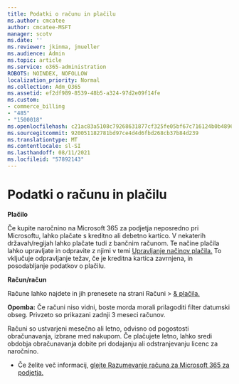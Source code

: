 ```yaml
---
title: Podatki o računu in plačilu
ms.author: cmcatee
author: cmcatee-MSFT
manager: scotv
ms.date: ''
ms.reviewer: jkinma, jmueller
ms.audience: Admin
ms.topic: article
ms.service: o365-administration
ROBOTS: NOINDEX, NOFOLLOW
localization_priority: Normal
ms.collection: Adm_O365
ms.assetid: ef2df989-8539-48b5-a324-97d2e09f14fe
ms.custom:
- commerce_billing
- "485"
- "1500018"
ms.openlocfilehash: c21ac83a5108c79268631877cf325fe05bf67c716124b0b4896665395c03178b
ms.sourcegitcommit: 920051182781bd97ce4d4d6fbd268cb37b84d239
ms.translationtype: MT
ms.contentlocale: sl-SI
ms.lasthandoff: 08/11/2021
ms.locfileid: "57892143"
---
```

# <a name="invoice-and-payment-information"></a>Podatki o računu in plačilu

**Plačilo**

Če kupite naročnino na Microsoft 365 za podjetja neposredno pri Microsoftu, lahko plačate s kreditno ali debetno kartico.  V nekaterih državah/regijah lahko plačate tudi z bančnim računom.  Te načine plačila lahko upravljate in odpravite z njimi v temi [Upravljanje načinov plačila.](https://docs.microsoft.com/microsoft-365/commerce/billing-and-payments/manage-payment-methods) To vključuje odpravljanje težav, če je kreditna kartica zavrnjena, in posodabljanje podatkov o plačilu.

**Račun/račun**

Račune lahko najdete in jih prenesete na strani Računi  >  [& plačila.](https://go.microsoft.com/fwlink/p/?linkid=848039)  

**Opomba:** Če računi niso vidni, boste morda morali prilagoditi filter datumski obseg.  Privzeto so prikazani zadnji 3 meseci računov.

Računi so ustvarjeni mesečno ali letno, odvisno od pogostosti obračunavanja, izbrane med nakupom.  Če plačujete letno, lahko sredi obdobja obračunavanja dobite pri dodajanju ali odstranjevanju licenc za naročnino.

- Če želite več informacij, [glejte Razumevanje računa za Microsoft 365 za podjetja.](https://docs.microsoft.com/microsoft-365/commerce/billing-and-payments/understand-your-invoice2)